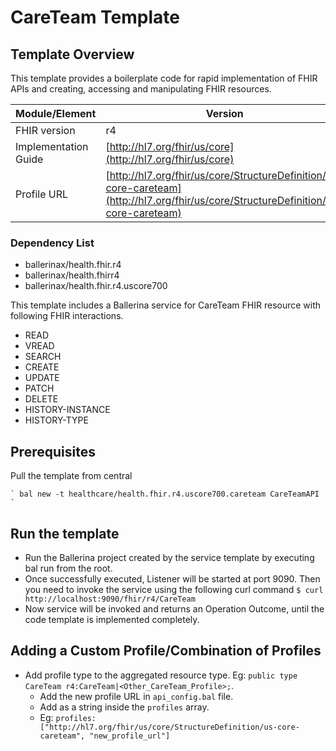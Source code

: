 # CareTeam Template

## Template Overview

This template provides a boilerplate code for rapid implementation of FHIR APIs and creating, accessing and manipulating FHIR resources.

| Module/Element       | Version |
| -------------------- | ------- |
| FHIR version         | r4 |
| Implementation Guide | [http://hl7.org/fhir/us/core](http://hl7.org/fhir/us/core) |
| Profile URL          |[http://hl7.org/fhir/us/core/StructureDefinition/us-core-careteam](http://hl7.org/fhir/us/core/StructureDefinition/us-core-careteam)|

### Dependency List

- ballerinax/health.fhir.r4
- ballerinax/health.fhirr4
- ballerinax/health.fhir.r4.uscore700

This template includes a Ballerina service for CareTeam FHIR resource with following FHIR interactions.
- READ
- VREAD
- SEARCH
- CREATE
- UPDATE
- PATCH
- DELETE
- HISTORY-INSTANCE
- HISTORY-TYPE

## Prerequisites

Pull the template from central

    ` bal new -t healthcare/health.fhir.r4.uscore700.careteam CareTeamAPI `

## Run the template

- Run the Ballerina project created by the service template by executing bal run from the root.
- Once successfully executed, Listener will be started at port 9090. Then you need to invoke the service using the following curl command
    ` $ curl http://localhost:9090/fhir/r4/CareTeam `
- Now service will be invoked and returns an Operation Outcome, until the code template is implemented completely.

## Adding a Custom Profile/Combination of Profiles

- Add profile type to the aggregated resource type. Eg: `public type CareTeam r4:CareTeam|<Other_CareTeam_Profile>;`.
    - Add the new profile URL in `api_config.bal` file.
    - Add as a string inside the `profiles` array.
    - Eg: `profiles: ["http://hl7.org/fhir/us/core/StructureDefinition/us-core-careteam", "new_profile_url"]`
